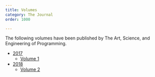 ```yaml
---
title: Volumes
category: The Journal
order: 1000

---
```


The following volumes have been published by The Art, Science, and Engineering of Programming.

* [2017](/2017)
  * [Volume 1](/2017/1)
* [2018](/2018)
  * [Volume 2](/2018/2)
